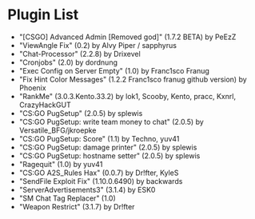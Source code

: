 # Plugin List
+ "[CSGO] Advanced Admin [Removed god]" (1.7.2 BETA) by PeEzZ
+ "ViewAngle Fix" (0.2) by Alvy Piper / sapphyrus
+ "Chat-Processor" (2.2.8) by Drixevel
+ "Cronjobs" (2.0) by dordnung
+ "Exec Config on Server Empty" (1.0) by Franc1sco Franug
+ "Fix Hint Color Messages" (1.2.2 Franc1sco franug github version) by Phoenix
+ "RankMe" (3.0.3.Kento.33.2) by lok1, Scooby, Kento, pracc, Kxnrl, CrazyHackGUT
+ "CS:GO PugSetup" (2.0.5) by splewis
+ "CS:GO PugSetup: write team money to chat" (2.0.5) by Versatile_BFG/jkroepke
+ "CS:GO PugSetup: Score" (1.1) by Techno, yuv41
+ "CS:GO PugSetup: damage printer" (2.0.5) by splewis
+ "CS:GO PugSetup: hostname setter" (2.0.5) by splewis
+ "Ragequit" (1.0) by yuv41
+ "CS:GO A2S_Rules Hax" (0.0.7) by Dr!fter, KyleS
+ "SendFile Exploit Fix" (1.10.0.6490) by backwards
+ "ServerAdvertisements3" (3.1.4) by ESK0
+ "SM Chat Tag Replacer" (1.0)
+ "Weapon Restrict" (3.1.7) by Dr!fter